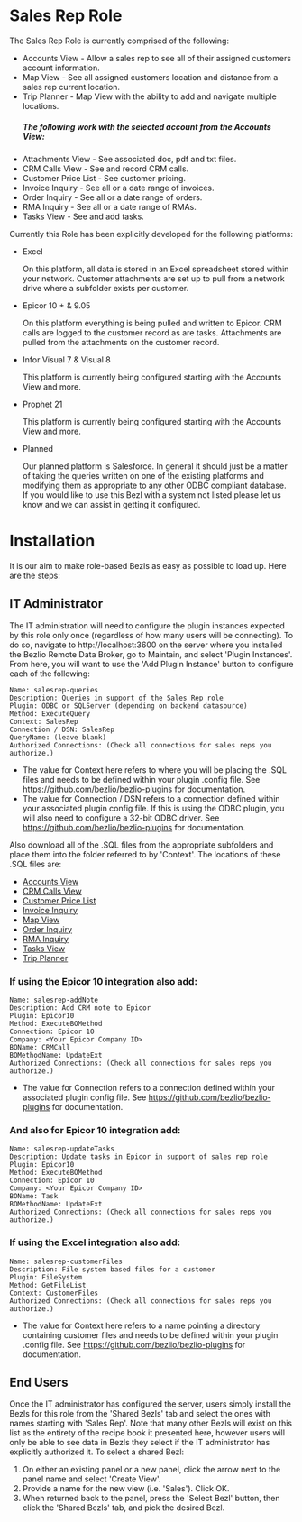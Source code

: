 # Sales Rep Role

The Sales Rep Role is currently comprised of the following:

* Accounts View - Allow a sales rep to see all of their assigned customers account information.
* Map View - See all assigned customers location and distance from a sales rep current location.
* Trip Planner - Map View with the ability to add and navigate multiple locations.
  ##### The following work with the selected account from the Accounts View:
* Attachments View - See associated doc, pdf and txt files.
* CRM Calls View - See and record CRM calls.
* Customer Price List - See customer pricing.
* Invoice Inquiry - See all or a date range of invoices.
* Order Inquiry - See all or a date range of orders.
* RMA Inquiry - See all or a date range of RMAs.
* Tasks View - See and add tasks.

Currently this Role has been explicitly developed for the following platforms:

* Excel

    On this platform, all data is stored in an Excel spreadsheet stored within your network.  Customer attachments are set up to pull from a network drive where a subfolder exists per customer.

* Epicor 10 + & 9.05

    On this platform everything is being pulled and written to Epicor.  CRM calls are logged to the customer record as are tasks.  Attachments are pulled from the attachments on the customer record.

* Infor Visual 7 & Visual 8

    This platform is currently being configured starting with the Accounts View and more.

* Prophet 21

    This platform is currently being configured starting with the Accounts View and more.

* Planned

    Our planned platform is Salesforce. In general it should just be a matter of taking the queries written on one of the existing platforms and modifying them as appropriate to any other ODBC compliant database. If you would like to use this Bezl with a system not listed please let us know and we can assist in getting it configured.

# Installation

It is our aim to make role-based Bezls as easy as possible to load up.  Here are the steps:

## IT Administrator

The IT administration will need to configure the plugin instances expected by this role only once (regardless of how many users will be connecting).  To do so, navigate to http://localhost:3600 on the server where you installed the Bezlio Remote Data Broker, go to Maintain, and select 'Plugin Instances'.  From here, you will want to use the 'Add Plugin Instance' button to configure each of the following:

    Name: salesrep-queries
    Description: Queries in support of the Sales Rep role
    Plugin: ODBC or SQLServer (depending on backend datasource)
    Method: ExecuteQuery
    Context: SalesRep
    Connection / DSN: SalesRep
    QueryName: (leave blank)
    Authorized Connections: (Check all connections for sales reps you authorize.)

* The value for Context here refers to where you will be placing the .SQL files and needs to be defined within your plugin .config file.  See https://github.com/bezlio/bezlio-plugins for documentation.
* The value for Connection / DSN refers to a connection defined within your associated plugin config file.  If this is using the ODBC plugin, you will also need to configure a 32-bit ODBC driver.    See https://github.com/bezlio/bezlio-plugins for documentation.

Also download all of the .SQL files from the appropriate subfolders and place them into the folder referred to by 'Context'.  The locations of these .SQL files are:
* [Accounts View](https://github.com/bezlio/bezlio-apps/tree/development/roles/sales-rep/accounts-view/sql)
* [CRM Calls View](https://github.com/bezlio/bezlio-apps/tree/development/roles/sales-rep/crm-calls-view/sql)
* [Customer Price List](https://github.com/bezlio/bezlio-apps/tree/development/roles/sales-rep/customer-price-list/sql)
* [Invoice Inquiry](https://github.com/bezlio/bezlio-apps/tree/development/roles/sales-rep/invoice-inquiry/sql)
* [Map View](https://github.com/bezlio/bezlio-apps/tree/development/roles/sales-rep/map-view/sql)
* [Order Inquiry](https://github.com/bezlio/bezlio-apps/tree/development/roles/sales-rep/order-inquiry/sql)
* [RMA Inquiry](https://github.com/bezlio/bezlio-apps/tree/development/roles/sales-rep/rma-inquiry/sql)
* [Tasks View](https://github.com/bezlio/bezlio-apps/tree/development/roles/sales-rep/tasks-view/sql)
* [Trip Planner](https://github.com/bezlio/bezlio-apps/tree/development/roles/sales-rep/trip-planner/sql)

### If using the Epicor 10 integration also add:
    Name: salesrep-addNote
    Description: Add CRM note to Epicor
    Plugin: Epicor10
    Method: ExecuteBOMethod
    Connection: Epicor 10
    Company: <Your Epicor Company ID>
    BOName: CRMCall
    BOMethodName: UpdateExt
    Authorized Connections: (Check all connections for sales reps you authorize.)

* The value for Connection refers to a connection defined within your associated plugin config file.  See https://github.com/bezlio/bezlio-plugins for documentation.

### And also for Epicor 10 integration add:
    Name: salesrep-updateTasks
    Description: Update tasks in Epicor in support of sales rep role
    Plugin: Epicor10
    Method: ExecuteBOMethod
    Connection: Epicor 10
    Company: <Your Epicor Company ID>
    BOName: Task
    BOMethodName: UpdateExt
    Authorized Connections: (Check all connections for sales reps you authorize.)

### If using the Excel integration also add:
    Name: salesrep-customerFiles
    Description: File system based files for a customer
    Plugin: FileSystem
    Method: GetFileList
    Context: CustomerFiles
    Authorized Connections: (Check all connections for sales reps you authorize.)

* The value for Context here refers to a name pointing a directory containing customer files and needs to be defined within your plugin .config file.  See https://github.com/bezlio/bezlio-plugins for documentation.

## End Users
Once the IT administrator has configured the server, users simply install the Bezls for this role from the 'Shared Bezls' tab and select the ones with names starting with 'Sales Rep'.  Note that many other Bezls will exist on this list as the entirety of the recipe book it presented here, however users will only be able to see data in Bezls they select if the IT administrator has explicitly authorized it.  To select a shared Bezl:

1. On either an existing panel or a new panel, click the arrow next to the panel name and select 'Create View'.
2. Provide a name for the new view (i.e. 'Sales').  Click OK.
3. When returned back to the panel, press the 'Select Bezl' button, then click the 'Shared Bezls' tab, and pick the desired Bezl.